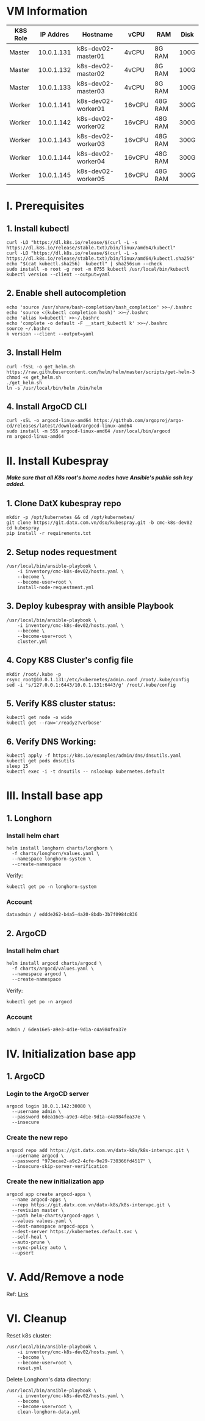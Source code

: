 # VM Information
| K8S Role    | IP Addres     | Hostname              | vCPU    | RAM       | Disk  |
|-------------| --------------|-----------------------|---------|-----------|-------|
| Master      | 10.0.1.131    | k8s-dev02-master01    | 4vCPU   | 8G RAM    | 100G  |
| Master      | 10.0.1.132    | k8s-dev02-master02    | 4vCPU   | 8G RAM    | 100G  |
| Master      | 10.0.1.133    | k8s-dev02-master03    | 4vCPU   | 8G RAM    | 100G  |
| Worker      | 10.0.1.141    | k8s-dev02-worker01    | 16vCPU  | 48G RAM   | 300G  |
| Worker      | 10.0.1.142    | k8s-dev02-worker02    | 16vCPU  | 48G RAM   | 300G  |
| Worker      | 10.0.1.143    | k8s-dev02-worker03    | 16vCPU  | 48G RAM   | 300G  |
| Worker      | 10.0.1.144    | k8s-dev02-worker04    | 16vCPU  | 48G RAM   | 300G  |
| Worker      | 10.0.1.145    | k8s-dev02-worker05    | 16vCPU  | 48G RAM   | 300G  |

# I. Prerequisites
## 1. Install kubectl
```shell
curl -LO "https://dl.k8s.io/release/$(curl -L -s https://dl.k8s.io/release/stable.txt)/bin/linux/amd64/kubectl"
curl -LO "https://dl.k8s.io/release/$(curl -L -s https://dl.k8s.io/release/stable.txt)/bin/linux/amd64/kubectl.sha256"
echo "$(cat kubectl.sha256)  kubectl" | sha256sum --check
sudo install -o root -g root -m 0755 kubectl /usr/local/bin/kubectl
kubectl version --client --output=yaml
```

## 2. Enable shell autocompletion
```shell
echo 'source /usr/share/bash-completion/bash_completion' >>~/.bashrc
echo 'source <(kubectl completion bash)' >>~/.bashrc
echo 'alias k=kubectl' >>~/.bashrc
echo 'complete -o default -F __start_kubectl k' >>~/.bashrc
source ~/.bashrc
k version --client --output=yaml
```

## 3. Install Helm
```shell
curl -fsSL -o get_helm.sh https://raw.githubusercontent.com/helm/helm/master/scripts/get-helm-3
chmod +x get_helm.sh
./get_helm.sh
ln -s /usr/local/bin/helm /bin/helm
```
## 4. Install ArgoCD CLI
```shell
curl -sSL -o argocd-linux-amd64 https://github.com/argoproj/argo-cd/releases/latest/download/argocd-linux-amd64
sudo install -m 555 argocd-linux-amd64 /usr/local/bin/argocd
rm argocd-linux-amd64
```

# II. Install Kubespray
***Make sure that all K8s root's home nodes have Ansible's public ssh key added.***
## 1. Clone DatX kubespray repo
```shell
mkdir -p /opt/kubernetes && cd /opt/kubernetes/ 
git clone https://git.datx.com.vn/dso/kubespray.git -b cmc-k8s-dev02
cd kubespray
pip install -r requirements.txt
```
## 2. Setup nodes requestment
```shell
/usr/local/bin/ansible-playbook \
    -i inventory/cmc-k8s-dev02/hosts.yaml \
    --become \
    --become-user=root \
    install-node-requestment.yml
```
## 3. Deploy kubespray with ansible Playbook
```shell
/usr/local/bin/ansible-playbook \
    -i inventory/cmc-k8s-dev02/hosts.yaml \
    --become \
    --become-user=root \
    cluster.yml
```
## 4. Copy K8S Cluster's config file
```shell
mkdir /root/.kube -p
rsync root@10.0.1.131:/etc/kubernetes/admin.conf /root/.kube/config
sed -i 's/127.0.0.1:6443/10.0.1.131:6443/g' /root/.kube/config
```
## 5. Verify K8S cluster status:
```shell
kubectl get node -o wide
kubectl get --raw='/readyz?verbose'
```
## 6. Verify DNS Working:
```shell
kubectl apply -f https://k8s.io/examples/admin/dns/dnsutils.yaml
kubectl get pods dnsutils
sleep 15
kubectl exec -i -t dnsutils -- nslookup kubernetes.default
```

# III. Install base app
## 1. Longhorn
### Install helm chart
```shell
helm install longhorn charts/longhorn \
  -f charts/longhorn/values.yaml \
  --namespace longhorn-system \
  --create-namespace
```
Verify:
```shell
kubectl get po -n longhorn-system
```

### Account
```
datxadmin / eddde262-b4a5-4a20-8bdb-3b7f0984c836
```
## 2. ArgoCD
### Install helm chart
```shell
helm install argocd charts/argocd \
  -f charts/argocd/values.yaml \
  --namespace argocd \
  --create-namespace
```
Verify:
```shell
kubectl get po -n argocd
```
### Account
```
admin / 6dea16e5-a9e3-4d1e-9d1a-c4a984fea37e
```
# IV. Initialization base app
## 1. ArgoCD
### Login to the ArgoCD server
```shell
argocd login 10.0.1.142:30080 \
  --username admin \
  --password 6dea16e5-a9e3-4d1e-9d1a-c4a984fea37e \
  --insecure
```
### Create the new repo
```shell
argocd repo add https://git.datx.com.vn/datx-k8s/k8s-intervpc.git \
  --username argocd \
  --password "973ecae2-a9c2-4cfe-9e29-730366fd4517" \
  --insecure-skip-server-verification
```
### Create the new initialization app

```shell
argocd app create argocd-apps \
  --name argocd-apps \
  --repo https://git.datx.com.vn/datx-k8s/k8s-intervpc.git \
  --revision master \
  --path helm-charts/argocd-apps \
  --values values.yaml \
  --dest-namespace argocd-apps \
  --dest-server https://kubernetes.default.svc \
  --self-heal \
  --auto-prune \
  --sync-policy auto \
  --upsert
```

# V. Add/Remove a node
Ref:
[Link](https://github.com/kubernetes-sigs/kubespray/blob/master/docs/nodes.md)

# VI. Cleanup
Reset k8s cluster:
```shell
/usr/local/bin/ansible-playbook \
    -i inventory/cmc-k8s-dev02/hosts.yaml \
    --become \
    --become-user=root \
    reset.yml
```
Delete Longhorn's data directory:
```shell
/usr/local/bin/ansible-playbook \
    -i inventory/cmc-k8s-dev02/hosts.yaml \
    --become \
    --become-user=root \
    clean-longhorn-data.yml
```